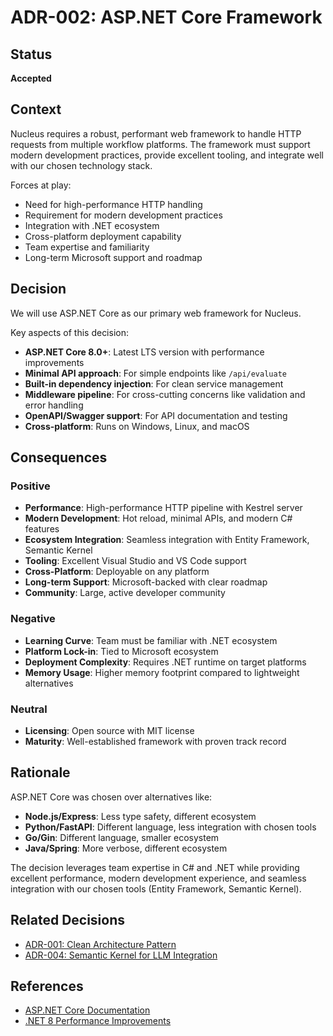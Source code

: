# ADR-002: ASP.NET Core Framework

## Status
**Accepted**

## Context
Nucleus requires a robust, performant web framework to handle HTTP requests from multiple workflow platforms. The framework must support modern development practices, provide excellent tooling, and integrate well with our chosen technology stack.

Forces at play:
- Need for high-performance HTTP handling
- Requirement for modern development practices
- Integration with .NET ecosystem
- Cross-platform deployment capability
- Team expertise and familiarity
- Long-term Microsoft support and roadmap

## Decision
We will use ASP.NET Core as our primary web framework for Nucleus.

Key aspects of this decision:
- **ASP.NET Core 8.0+**: Latest LTS version with performance improvements
- **Minimal API approach**: For simple endpoints like `/api/evaluate`
- **Built-in dependency injection**: For clean service management
- **Middleware pipeline**: For cross-cutting concerns like validation and error handling
- **OpenAPI/Swagger support**: For API documentation and testing
- **Cross-platform**: Runs on Windows, Linux, and macOS

## Consequences

### Positive
- **Performance**: High-performance HTTP pipeline with Kestrel server
- **Modern Development**: Hot reload, minimal APIs, and modern C# features
- **Ecosystem Integration**: Seamless integration with Entity Framework, Semantic Kernel
- **Tooling**: Excellent Visual Studio and VS Code support
- **Cross-Platform**: Deployable on any platform
- **Long-term Support**: Microsoft-backed with clear roadmap
- **Community**: Large, active developer community

### Negative
- **Learning Curve**: Team must be familiar with .NET ecosystem
- **Platform Lock-in**: Tied to Microsoft ecosystem
- **Deployment Complexity**: Requires .NET runtime on target platforms
- **Memory Usage**: Higher memory footprint compared to lightweight alternatives

### Neutral
- **Licensing**: Open source with MIT license
- **Maturity**: Well-established framework with proven track record

## Rationale
ASP.NET Core was chosen over alternatives like:
- **Node.js/Express**: Less type safety, different ecosystem
- **Python/FastAPI**: Different language, less integration with chosen tools
- **Go/Gin**: Different language, smaller ecosystem
- **Java/Spring**: More verbose, different ecosystem

The decision leverages team expertise in C# and .NET while providing excellent performance, modern development experience, and seamless integration with our chosen tools (Entity Framework, Semantic Kernel).

## Related Decisions
- [ADR-001: Clean Architecture Pattern](ADR-001-clean-architecture.md)
- [ADR-004: Semantic Kernel for LLM Integration](ADR-004-semantic-kernel.md)

## References
- [ASP.NET Core Documentation](https://docs.microsoft.com/en-us/aspnet/core/)
- [.NET 8 Performance Improvements](https://devblogs.microsoft.com/dotnet/performance-improvements-in-net-8/) 